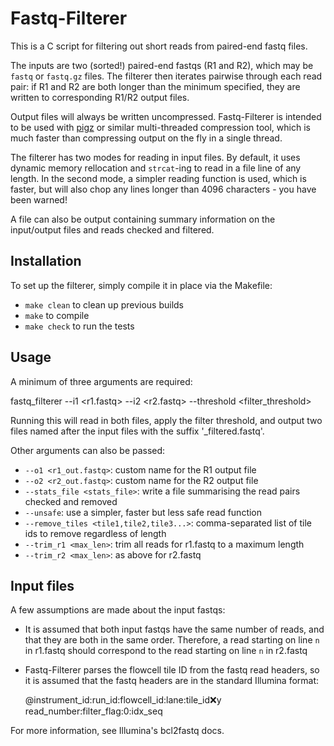 # Fastq-Filterer

This is a C script for filtering out short reads from paired-end fastq files.

The inputs are two (sorted!) paired-end fastqs (R1 and R2), which may be `fastq` or `fastq.gz` files. The
filterer then iterates pairwise through each read pair: if R1 and R2 are both longer than the minimum
specified, they are written to corresponding R1/R2 output files.

Output files will always be written uncompressed. Fastq-Filterer is intended to be used with
[pigz](https://github.com/madler/pigz) or similar multi-threaded compression tool, which is much faster than
compressing output on the fly in a single thread.

The filterer has two modes for reading in input files. By default, it uses dynamic memory rellocation and
`strcat`-ing to read in a file line of any length. In the second mode, a simpler reading function is used,
which is faster, but will also chop any lines longer than 4096 characters - you have been warned!

A file can also be output containing summary information on the input/output files and reads checked and
filtered.


## Installation
To set up the filterer, simply compile it in place via the Makefile:

- `make clean` to clean up previous builds
- `make` to compile
- `make check` to run the tests


## Usage
A minimum of three arguments are required:

fastq_filterer --i1 <r1.fastq> --i2 <r2.fastq> --threshold <filter_threshold>

Running this will read in both files, apply the filter threshold, and output two files named after the input
files with the suffix '_filtered.fastq'.

Other arguments can also be passed:
- `--o1 <r1_out.fastq>`: custom name for the R1 output file
- `--o2 <r2_out.fastq>`: custom name for the R2 output file
- `--stats_file <stats_file>`: write a file summarising the read pairs checked and removed
- `--unsafe`: use a simpler, faster but less safe read function
- `--remove_tiles <tile1,tile2,tile3...>`: comma-separated list of tile ids to remove regardless of length
- `--trim_r1 <max_len>`: trim all reads for r1.fastq to a maximum length
- `--trim_r2 <max_len>`: as above for r2.fastq


## Input files
A few assumptions are made about the input fastqs:
- It is assumed that both input fastqs have the same number of reads, and that they are both in the same
order. Therefore, a read starting on line `n` in r1.fastq should correspond to the read starting on line `n`
in r2.fastq
- Fastq-Filterer parses the flowcell tile ID from the fastq read headers, so it is assumed that the fastq
headers are in the standard Illumina format:

    @instrument_id:run_id:flowcell_id:lane:tile_id:x:y read_number:filter_flag:0:idx_seq

For more information, see Illumina's bcl2fastq docs.
